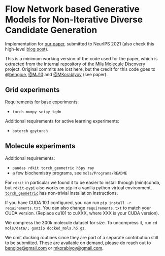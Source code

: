 # Flow Network based Generative Models for Non-Iterative Diverse Candidate Generation

Implementation for [our paper](https://arxiv.org/abs/2106.04399), submitted to NeurIPS 2021 (also check this high-level [blog post](http://folinoid.com/w/gflownet)).

This is a minimum working version of the code used for the paper, which is extracted from the internal repository of the [Mila Molecule Discovery](https://mila.quebec/en/ai-society/exascale-search-of-molecules/) project. Original commits are lost here, but the credit for this code goes to [@bengioe](https://github.com/bengioe), [@MJ10](https://github.com/MJ10) and [@MKorablyov](https://github.com/MKorablyov/) (see paper).

## Grid experiments

Requirements for base experiments: 
- `torch numpy scipy tqdm`

Additional requirements for active learning experiments: 
- `botorch gpytorch`


## Molecule experiments

Additional requirements:
- `pandas rdkit torch_geometric h5py ray`
- a few biochemistry programs, see `mols/Programs/README`

For `rdkit` in particular we found it to be easier to install through (mini)conda, but `rdkit-pypi` also works on `pip` in a vanilla python virtual environment. [`torch_geometric`](https://github.com/rusty1s/pytorch_geometric) has non-trivial installation instructions.

If you have CUDA 10.1 configured, you can run `pip install -r requirements.txt`. You can also change `requirements.txt` to match your CUDA version. (Replace cu101 to cuXXX, where XXX is your CUDA version).

We compress the 300k molecule dataset for size. To uncompress it, run `cd mols/data/; gunzip docked_mols.h5.gz`.

We omit docking routines since they are part of a separate contribution still to be submitted. These are available on demand, please do reach out to bengioe@gmail.com or mkorablyov@gmail.com.
